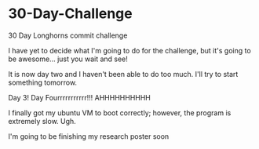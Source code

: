# 30-Day-Challenge
30 Day Longhorns commit challenge

I have yet to decide what I'm going to do for the challenge, but it's going to be awesome...
just you wait and see!

It is now day two and I haven't been able to do too much. I'll try to start something tomorrow.

Day 3! Day Fourrrrrrrrrrr!!! AHHHHHHHHHH

I finally got my ubuntu VM to boot correctly; however, the program is extremely slow. Ugh.

I'm going to be finishing my research poster soon
